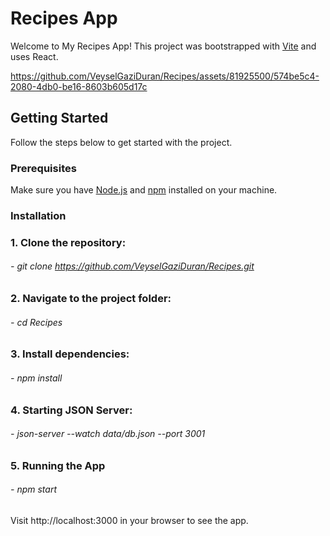 # Recipes App

Welcome to My Recipes App! This project was bootstrapped with [Vite](https://vitejs.dev/) and uses React.

https://github.com/VeyselGaziDuran/Recipes/assets/81925500/574be5c4-2080-4db0-be16-8603b605d17c

## Getting Started

Follow the steps below to get started with the project.

### Prerequisites

Make sure you have [Node.js](https://nodejs.org/) and [npm](https://www.npmjs.com/) installed on your machine.

### Installation

### 1. Clone the repository:

###### - git clone https://github.com/VeyselGaziDuran/Recipes.git

### 2. Navigate to the project folder:

###### - cd Recipes

### 3. Install dependencies:

###### - npm install

### 4. Starting JSON Server:

###### - json-server --watch data/db.json --port 3001

### 5. Running the App

###### - npm start

Visit http://localhost:3000 in your browser to see the app.
